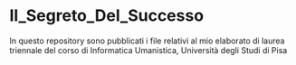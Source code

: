 # Il_Segreto_Del_Successo
In questo repository sono pubblicati i file relativi al mio elaborato di laurea triennale del corso di Informatica Umanistica, Università degli Studi di Pisa
